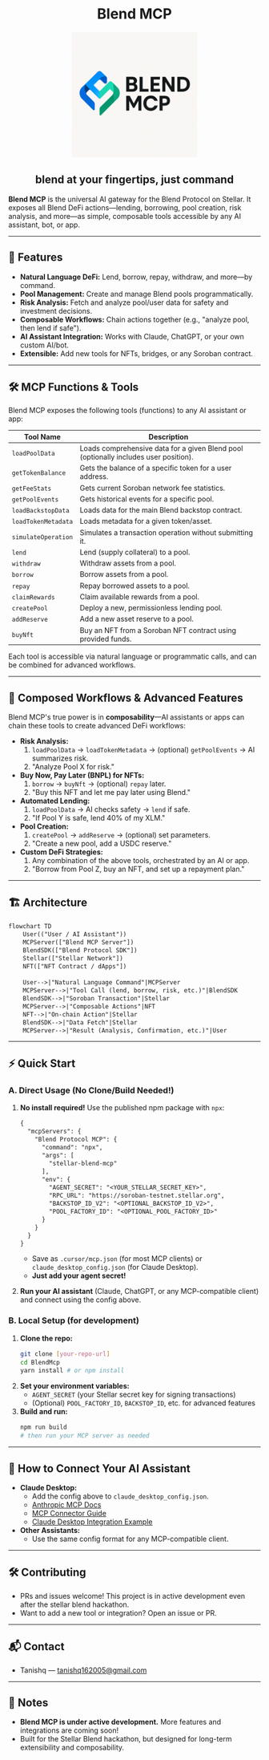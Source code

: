 <h1 align="center">Blend MCP</h1>
<p align="center">
  <img src="./public/blend-mcp-logo.png" alt="Blend MCP Logo" width="250"/>
</p>
<h2 align="center">blend at your fingertips, just command</h2>

**Blend MCP** is the universal AI gateway for the Blend Protocol on Stellar. It exposes all Blend DeFi actions—lending, borrowing, pool creation, risk analysis, and more—as simple, composable tools accessible by any AI assistant, bot, or app.

---

## 🚀 Features

- **Natural Language DeFi:** Lend, borrow, repay, withdraw, and more—by command.
- **Pool Management:** Create and manage Blend pools programmatically.
- **Risk Analysis:** Fetch and analyze pool/user data for safety and investment decisions.
- **Composable Workflows:** Chain actions together (e.g., "analyze pool, then lend if safe").
- **AI Assistant Integration:** Works with Claude, ChatGPT, or your own custom AI/bot.
- **Extensible:** Add new tools for NFTs, bridges, or any Soroban contract.

---

## 🛠️ MCP Functions & Tools

Blend MCP exposes the following tools (functions) to any AI assistant or app:

| Tool Name           | Description |
|---------------------|-------------|
| `loadPoolData`      | Loads comprehensive data for a given Blend pool (optionally includes user position). |
| `getTokenBalance`   | Gets the balance of a specific token for a user address. |
| `getFeeStats`       | Gets current Soroban network fee statistics. |
| `getPoolEvents`     | Gets historical events for a specific pool. |
| `loadBackstopData`  | Loads data for the main Blend backstop contract. |
| `loadTokenMetadata` | Loads metadata for a given token/asset. |
| `simulateOperation` | Simulates a transaction operation without submitting it. |
| `lend`              | Lend (supply collateral) to a pool. |
| `withdraw`          | Withdraw assets from a pool. |
| `borrow`            | Borrow assets from a pool. |
| `repay`             | Repay borrowed assets to a pool. |
| `claimRewards`      | Claim available rewards from a pool. |
| `createPool`        | Deploy a new, permissionless lending pool. |
| `addReserve`        | Add a new asset reserve to a pool. |
| `buyNft`            | Buy an NFT from a Soroban NFT contract using provided funds. |

Each tool is accessible via natural language or programmatic calls, and can be combined for advanced workflows.

---

## 🔗 Composed Workflows & Advanced Features

Blend MCP's true power is in **composability**—AI assistants or apps can chain these tools to create advanced DeFi workflows:

- **Risk Analysis:**
  1. `loadPoolData` → `loadTokenMetadata` → (optional) `getPoolEvents` → AI summarizes risk.
  2. "Analyze Pool X for risk."
- **Buy Now, Pay Later (BNPL) for NFTs:**
  1. `borrow` → `buyNft` → (optional) `repay` later.
  2. "Buy this NFT and let me pay later using Blend."
- **Automated Lending:**
  1. `loadPoolData` → AI checks safety → `lend` if safe.
  2. "If Pool Y is safe, lend 40% of my XLM."
- **Pool Creation:**
  1. `createPool` → `addReserve` → (optional) set parameters.
  2. "Create a new pool, add a USDC reserve."
- **Custom DeFi Strategies:**
  1. Any combination of the above tools, orchestrated by an AI or app.
  2. "Borrow from Pool Z, buy an NFT, and set up a repayment plan."

---

## 🏗️ Architecture

```mermaid
flowchart TD
    User(("User / AI Assistant"))
    MCPServer(["Blend MCP Server"])
    BlendSDK(["Blend Protocol SDK"])
    Stellar(["Stellar Network"])
    NFT(["NFT Contract / dApps"])

    User-->|"Natural Language Command"|MCPServer
    MCPServer-->|"Tool Call (lend, borrow, risk, etc.)"|BlendSDK
    BlendSDK-->|"Soroban Transaction"|Stellar
    MCPServer-->|"Composable Actions"|NFT
    NFT-->|"On-chain Action"|Stellar
    BlendSDK-->|"Data Fetch"|Stellar
    MCPServer-->|"Result (Analysis, Confirmation, etc.)"|User
```

---

## ⚡ Quick Start

### A. Direct Usage (No Clone/Build Needed!)

1. **No install required!** Use the published npm package with `npx`:

   ```jsonc
   {
     "mcpServers": {
       "Blend Protocol MCP": {
         "command": "npx",
         "args": [
           "stellar-blend-mcp"
         ],
         "env": {
           "AGENT_SECRET": "<YOUR_STELLAR_SECRET_KEY>",
           "RPC_URL": "https://soroban-testnet.stellar.org",
           "BACKSTOP_ID_V2": "<OPTIONAL_BACKSTOP_ID_V2>",
           "POOL_FACTORY_ID": "<OPTIONAL_POOL_FACTORY_ID>"
         }
       }
     }
   }
   ```
   - Save as `.cursor/mcp.json` (for most MCP clients) or `claude_desktop_config.json` (for Claude Desktop).
   - **Just add your agent secret!**

2. **Run your AI assistant** (Claude, ChatGPT, or any MCP-compatible client) and connect using the config above.

### B. Local Setup (for development)

1. **Clone the repo:**
   ```bash
   git clone [your-repo-url]
   cd BlendMcp
   yarn install # or npm install
   ```
2. **Set your environment variables:**
   - `AGENT_SECRET` (your Stellar secret key for signing transactions)
   - (Optional) `POOL_FACTORY_ID`, `BACKSTOP_ID`, etc. for advanced features
3. **Build and run:**
   ```bash
   npm run build
   # then run your MCP server as needed
   ```

---

## 🤖 How to Connect Your AI Assistant

- **Claude Desktop:**
  - Add the config above to `claude_desktop_config.json`.
  - [Anthropic MCP Docs](https://docs.anthropic.com/en/docs/mcp)
  - [MCP Connector Guide](https://docs.anthropic.com/en/docs/agents-and-tools/mcp-connector)
  - [Claude Desktop Integration Example](https://github.com/davidteren/claude-server/blob/main/docs/CLAUDE_DESKTOP_INTEGRATION.md)
- **Other Assistants:**
  - Use the same config format for any MCP-compatible client.

---

## 🛠️ Contributing

- PRs and issues welcome! This project is in active development even after the stellar blend hackathon.
- Want to add a new tool or integration? Open an issue or PR.

---

## 📬 Contact

- Tanishq — tanishq162005@gmail.com

---

## 📝 Notes

- **Blend MCP is under active development.** More features and integrations are coming soon!
- Built for the Stellar Blend hackathon, but designed for long-term extensibility and composability.
